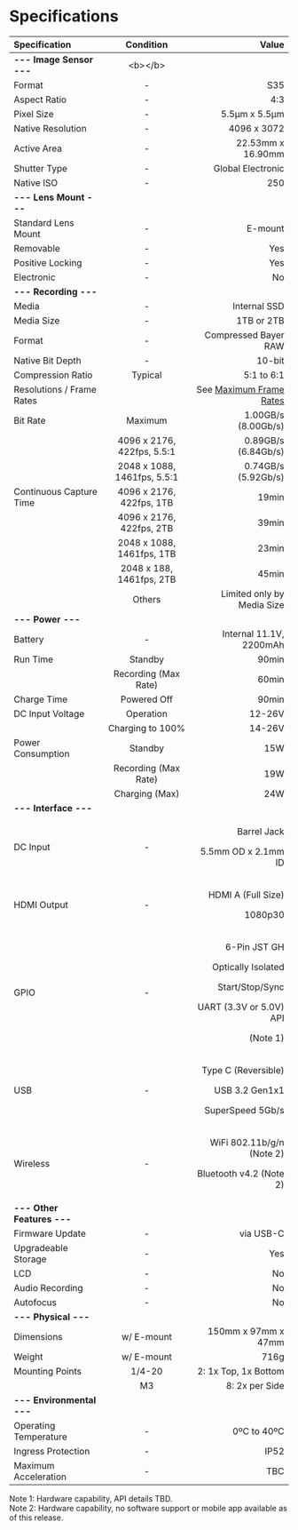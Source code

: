 # Specifications

<table>
  <thead>
    <tr>
      <th style="text-align:left">Specification</th>
      <th style="text-align:center">Condition</th>
      <th style="text-align:right">Value</th>
    </tr>
  </thead>
  <tbody>
    <tr>
      <td style="text-align:left"><b>--- Image Sensor ---</b>
      </td>
      <td style="text-align:center">&lt;b&gt;&lt;/b&gt;</td>
      <td style="text-align:right"></td>
    </tr>
    <tr>
      <td style="text-align:left">Format</td>
      <td style="text-align:center">-</td>
      <td style="text-align:right">S35</td>
    </tr>
    <tr>
      <td style="text-align:left">Aspect Ratio</td>
      <td style="text-align:center">-</td>
      <td style="text-align:right">4:3</td>
    </tr>
    <tr>
      <td style="text-align:left">Pixel Size</td>
      <td style="text-align:center">-</td>
      <td style="text-align:right">5.5&#x3BC;m x 5.5&#x3BC;m</td>
    </tr>
    <tr>
      <td style="text-align:left">Native Resolution</td>
      <td style="text-align:center">-</td>
      <td style="text-align:right">4096 x 3072</td>
    </tr>
    <tr>
      <td style="text-align:left">Active Area</td>
      <td style="text-align:center">-</td>
      <td style="text-align:right">22.53mm x 16.90mm</td>
    </tr>
    <tr>
      <td style="text-align:left">Shutter Type</td>
      <td style="text-align:center">-</td>
      <td style="text-align:right">Global Electronic</td>
    </tr>
    <tr>
      <td style="text-align:left">Native ISO</td>
      <td style="text-align:center">-</td>
      <td style="text-align:right">250</td>
    </tr>
    <tr>
      <td style="text-align:left"><b> --- Lens Mount --- </b>
      </td>
      <td style="text-align:center"></td>
      <td style="text-align:right"></td>
    </tr>
    <tr>
      <td style="text-align:left">Standard Lens Mount</td>
      <td style="text-align:center">-</td>
      <td style="text-align:right">E-mount</td>
    </tr>
    <tr>
      <td style="text-align:left">Removable</td>
      <td style="text-align:center">-</td>
      <td style="text-align:right">Yes</td>
    </tr>
    <tr>
      <td style="text-align:left">Positive Locking</td>
      <td style="text-align:center">-</td>
      <td style="text-align:right">Yes</td>
    </tr>
    <tr>
      <td style="text-align:left">Electronic</td>
      <td style="text-align:center">-</td>
      <td style="text-align:right">No</td>
    </tr>
    <tr>
      <td style="text-align:left"><b>--- Recording ---</b>
      </td>
      <td style="text-align:center"></td>
      <td style="text-align:right"></td>
    </tr>
    <tr>
      <td style="text-align:left">Media</td>
      <td style="text-align:center">-</td>
      <td style="text-align:right">Internal SSD</td>
    </tr>
    <tr>
      <td style="text-align:left">Media Size</td>
      <td style="text-align:center">-</td>
      <td style="text-align:right">1TB or 2TB</td>
    </tr>
    <tr>
      <td style="text-align:left">Format</td>
      <td style="text-align:center">-</td>
      <td style="text-align:right">Compressed Bayer RAW</td>
    </tr>
    <tr>
      <td style="text-align:left">Native Bit Depth</td>
      <td style="text-align:center">-</td>
      <td style="text-align:right">10-bit</td>
    </tr>
    <tr>
      <td style="text-align:left">Compression Ratio</td>
      <td style="text-align:center">Typical</td>
      <td style="text-align:right">5:1 to 6:1</td>
    </tr>
    <tr>
      <td style="text-align:left">Resolutions / Frame Rates</td>
      <td style="text-align:center"></td>
      <td style="text-align:right">See <a href="maximum-frame-rates.md">Maximum Frame Rates</a>
      </td>
    </tr>
    <tr>
      <td style="text-align:left">Bit Rate</td>
      <td style="text-align:center">Maximum</td>
      <td style="text-align:right">1.00GB/s (8.00Gb/s)</td>
    </tr>
    <tr>
      <td style="text-align:left"></td>
      <td style="text-align:center">4096 x 2176, 422fps, 5.5:1</td>
      <td style="text-align:right">0.89GB/s (6.84Gb/s)</td>
    </tr>
    <tr>
      <td style="text-align:left"></td>
      <td style="text-align:center">2048 x 1088, 1461fps, 5.5:1</td>
      <td style="text-align:right">0.74GB/s (5.92Gb/s)</td>
    </tr>
    <tr>
      <td style="text-align:left">Continuous Capture Time</td>
      <td style="text-align:center">4096 x 2176, 422fps, 1TB</td>
      <td style="text-align:right">19min</td>
    </tr>
    <tr>
      <td style="text-align:left"></td>
      <td style="text-align:center">4096 x 2176, 422fps, 2TB</td>
      <td style="text-align:right">39min</td>
    </tr>
    <tr>
      <td style="text-align:left"></td>
      <td style="text-align:center">2048 x 1088, 1461fps, 1TB</td>
      <td style="text-align:right">23min</td>
    </tr>
    <tr>
      <td style="text-align:left"></td>
      <td style="text-align:center">2048 x 188, 1461fps, 2TB</td>
      <td style="text-align:right">45min</td>
    </tr>
    <tr>
      <td style="text-align:left"></td>
      <td style="text-align:center">Others</td>
      <td style="text-align:right">Limited only by Media Size</td>
    </tr>
    <tr>
      <td style="text-align:left"><b>--- Power ---</b>
      </td>
      <td style="text-align:center"></td>
      <td style="text-align:right"></td>
    </tr>
    <tr>
      <td style="text-align:left">Battery</td>
      <td style="text-align:center">-</td>
      <td style="text-align:right">Internal 11.1V, 2200mAh</td>
    </tr>
    <tr>
      <td style="text-align:left">Run Time</td>
      <td style="text-align:center">Standby</td>
      <td style="text-align:right">90min</td>
    </tr>
    <tr>
      <td style="text-align:left"></td>
      <td style="text-align:center">Recording (Max Rate)</td>
      <td style="text-align:right">60min</td>
    </tr>
    <tr>
      <td style="text-align:left">Charge Time</td>
      <td style="text-align:center">Powered Off</td>
      <td style="text-align:right">90min</td>
    </tr>
    <tr>
      <td style="text-align:left">DC Input Voltage</td>
      <td style="text-align:center">Operation</td>
      <td style="text-align:right">12-26V</td>
    </tr>
    <tr>
      <td style="text-align:left"></td>
      <td style="text-align:center">Charging to 100%</td>
      <td style="text-align:right">14-26V</td>
    </tr>
    <tr>
      <td style="text-align:left">Power Consumption</td>
      <td style="text-align:center">Standby</td>
      <td style="text-align:right">15W</td>
    </tr>
    <tr>
      <td style="text-align:left"></td>
      <td style="text-align:center">Recording (Max Rate)</td>
      <td style="text-align:right">19W</td>
    </tr>
    <tr>
      <td style="text-align:left"></td>
      <td style="text-align:center">Charging (Max)</td>
      <td style="text-align:right">24W</td>
    </tr>
    <tr>
      <td style="text-align:left"><b>--- Interface ---</b>
      </td>
      <td style="text-align:center"></td>
      <td style="text-align:right"></td>
    </tr>
    <tr>
      <td style="text-align:left">DC Input</td>
      <td style="text-align:center">-</td>
      <td style="text-align:right">
        <p>Barrel Jack</p>
        <p>5.5mm OD x 2.1mm ID</p>
      </td>
    </tr>
    <tr>
      <td style="text-align:left">HDMI Output</td>
      <td style="text-align:center">-</td>
      <td style="text-align:right">
        <p>HDMI A (Full Size)</p>
        <p>1080p30</p>
      </td>
    </tr>
    <tr>
      <td style="text-align:left">GPIO</td>
      <td style="text-align:center">-</td>
      <td style="text-align:right">
        <p>6-Pin JST GH</p>
        <p>Optically Isolated</p>
        <p>Start/Stop/Sync</p>
        <p>UART (3.3V or 5.0V) API</p>
        <p>(Note 1)</p>
      </td>
    </tr>
    <tr>
      <td style="text-align:left">USB</td>
      <td style="text-align:center">-</td>
      <td style="text-align:right">
        <p>Type C (Reversible)</p>
        <p>USB 3.2 Gen1x1</p>
        <p>SuperSpeed 5Gb/s</p>
      </td>
    </tr>
    <tr>
      <td style="text-align:left">Wireless</td>
      <td style="text-align:center">-</td>
      <td style="text-align:right">
        <p>WiFi 802.11b/g/n (Note 2)</p>
        <p>Bluetooth v4.2 (Note 2)</p>
      </td>
    </tr>
    <tr>
      <td style="text-align:left"><b>--- Other Features ---</b>
      </td>
      <td style="text-align:center"></td>
      <td style="text-align:right"></td>
    </tr>
    <tr>
      <td style="text-align:left">Firmware Update</td>
      <td style="text-align:center">-</td>
      <td style="text-align:right">via USB-C</td>
    </tr>
    <tr>
      <td style="text-align:left">Upgradeable Storage</td>
      <td style="text-align:center">-</td>
      <td style="text-align:right">Yes</td>
    </tr>
    <tr>
      <td style="text-align:left">LCD</td>
      <td style="text-align:center">-</td>
      <td style="text-align:right">No</td>
    </tr>
    <tr>
      <td style="text-align:left">Audio Recording</td>
      <td style="text-align:center">-</td>
      <td style="text-align:right">No</td>
    </tr>
    <tr>
      <td style="text-align:left">Autofocus</td>
      <td style="text-align:center">-</td>
      <td style="text-align:right">No</td>
    </tr>
    <tr>
      <td style="text-align:left"><b>--- Physical ---</b>
      </td>
      <td style="text-align:center"></td>
      <td style="text-align:right"></td>
    </tr>
    <tr>
      <td style="text-align:left">Dimensions</td>
      <td style="text-align:center">w/ E-mount</td>
      <td style="text-align:right">150mm x 97mm x 47mm</td>
    </tr>
    <tr>
      <td style="text-align:left">Weight</td>
      <td style="text-align:center">w/ E-mount</td>
      <td style="text-align:right">716g</td>
    </tr>
    <tr>
      <td style="text-align:left">Mounting Points</td>
      <td style="text-align:center">1/4-20</td>
      <td style="text-align:right">2: 1x Top, 1x Bottom</td>
    </tr>
    <tr>
      <td style="text-align:left"></td>
      <td style="text-align:center">M3</td>
      <td style="text-align:right">8: 2x per Side</td>
    </tr>
    <tr>
      <td style="text-align:left"><b>--- Environmental ---</b>
      </td>
      <td style="text-align:center"></td>
      <td style="text-align:right"></td>
    </tr>
    <tr>
      <td style="text-align:left">Operating Temperature</td>
      <td style="text-align:center">-</td>
      <td style="text-align:right">0&#xBA;C to 40&#xBA;C</td>
    </tr>
    <tr>
      <td style="text-align:left">Ingress Protection</td>
      <td style="text-align:center">-</td>
      <td style="text-align:right">IP52</td>
    </tr>
    <tr>
      <td style="text-align:left">Maximum Acceleration</td>
      <td style="text-align:center">-</td>
      <td style="text-align:right">TBC</td>
    </tr>
  </tbody>
</table>

Note 1: Hardware capability, API details TBD.  
Note 2: Hardware capability, no software support or mobile app available as of this release.

